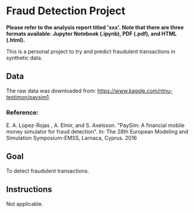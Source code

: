 # Fraud Detection Project

**Please refer to the analysis report titled 'xxx'. Note that there are three formats available: Jupyter Notebook (.ipynb), 
PDF (.pdf), and HTML (.html).**

This is a personal project to try and predict fraudulent transactions in synthetic data.

## Data
The raw data was downloaded from: https://www.kaggle.com/ntnu-testimon/paysim1.

### Reference:
E. A. Lopez-Rojas , A. Elmir, and S. Axelsson. 
"PaySim: A financial mobile money simulator for fraud detection". 
In: The 28th European Modeling and Simulation Symposium-EMSS, Larnaca, Cyprus. 2016

## Goal
To detect fraudulent transactions.

## Instructions
Not applicable. 